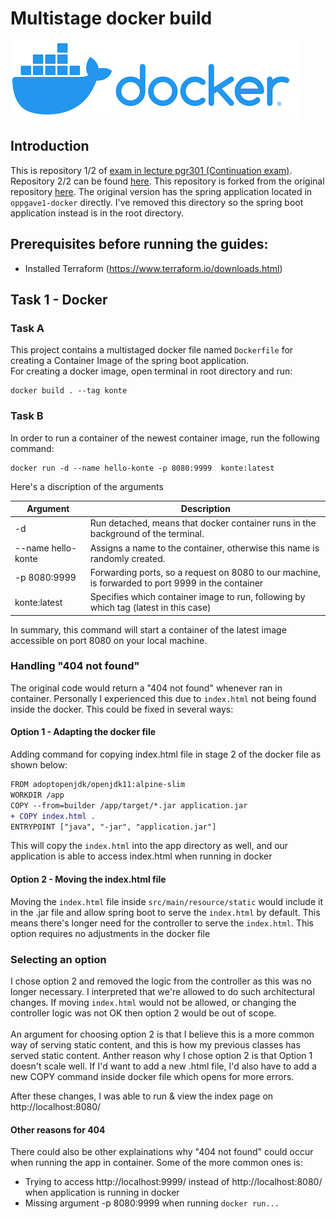 # Multistage docker build
![](./docs/docker.png) <br>

## Introduction
This is repository 1/2 of [exam in lecture pgr301 (Continuation exam)](https://github.com/Leifhaa/PGR301-2020-konte-oppgave2/tree/master/docs). Repository 2/2 can be found [here](https://github.com/Leifhaa/PGR301-2020-konte-oppgave2). This repository is forked from the original repository [here](https://github.com/PGR301-2020/konte). The original version has the spring application located in `oppgave1-docker` directly. I've removed this directory so the spring boot application instead is in the root directory.

## Prerequisites before running the guides:
* Installed Terraform (https://www.terraform.io/downloads.html)

## Task 1 - Docker 
### Task A
This project contains a multistaged docker file named `Dockerfile` for creating a Container Image of the spring boot application.<br />
For creating a docker image, open terminal in root directory and run:
```shell script
docker build . --tag konte
```

### Task B
In order to run a container of the newest container image, run the following command:
```shell script
docker run -d --name hello-konte -p 8080:9999  konte:latest
```
Here's a discription of the arguments

| Argument | Description |
| --- | --- |
| -d | Run detached, means that docker container runs in the background of the terminal. |
| --name hello-konte | Assigns a name to the container, otherwise this name is randomly created. |
| -p 8080:9999 | Forwarding ports, so a request on 8080 to our machine, is forwarded to port 9999 in the container |
| konte:latest | Specifies which container image to run, following by which tag (latest in this case) |

In summary, this command will start a container of the latest image accessible on port 8080 on your local machine.

### Handling "404 not found"
The original code would return a "404 not found" whenever ran in container. Personally I experienced this due to `index.html` not being found inside the docker. This could be fixed in several ways:
#### Option 1 - Adapting the docker file
Adding command for copying index.html file in stage 2 of the docker file as shown below:
``` diff
FROM adoptopenjdk/openjdk11:alpine-slim
WORKDIR /app
COPY --from=builder /app/target/*.jar application.jar
+ COPY index.html .                     
ENTRYPOINT ["java", "-jar", "application.jar"]
```
This will copy the `index.html` into the app directory as well, and our application is able to access index.html when running in docker

#### Option 2 - Moving the index.html file
Moving the `index.html` file inside `src/main/resource/static` would include it in the .jar file and allow spring boot to serve the `index.html` by default. This means there's longer need for the controller to serve the `index.html`. This option requires no adjustments in the docker file

### Selecting an option
I chose option 2 and removed the logic from the controller as this was no longer necessary. I interpreted that we're allowed to do such architectural changes. If moving `index.html` would not be allowed, or changing the controller logic was not OK then option 2 would be out of scope. 
<br />
<br />
An argument for choosing option 2 is that I believe this is a more common way of serving static content, and this is how my previous classes has served static content. Anther reason why I chose option 2 is that Option 1 doesn't scale well. If I'd want to add a new .html file, I'd also have to add a new COPY command inside docker file which opens for more errors.

After these changes, I was able to run & view the index page on http://localhost:8080/

#### Other reasons for 404
There could also be other explainations why "404 not found" could occur when running the app in container. Some of the more common ones is:
- Trying to access http://localhost:9999/ instead of http://localhost:8080/ when application is running in docker
- Missing argument -p 8080:9999 when running ````docker run...```` 



